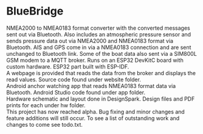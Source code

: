 # BlueBridge

NMEA2000 to NMEA0183 format converter with the converted messages sent out via Bluetooth. Also includes an atmospheric pressure sensor and sends pressure data out via NMEA2000 and NMEA0183 format via Bluetooth. AIS and GPS come in via a NMEA0183 connection and are sent unchanged to Bluetooth link. Some of the boat data also sent via a SIM800L GSM modem to a MQTT broker. Runs on an ESP32 DevKitC board with custom hardware. ESP32 part built with ESP-IDF.<br>
A webpage is provided that reads the data from the broker and displays the read values. Source code found under website folder.<br>
Android anchor watching app that reads NMEA0183 format data via Bluetooth. Android Studio code found under app folder.<br>
Hardware schematic and layout done in DesignSpark. Design files and PDF prints for each under hw folder.<br>
This project has now reached alpha. Bug fixing and minor changes and feature additions will still occur. To see a list of outstanding work and changes to come see todo.txt.


